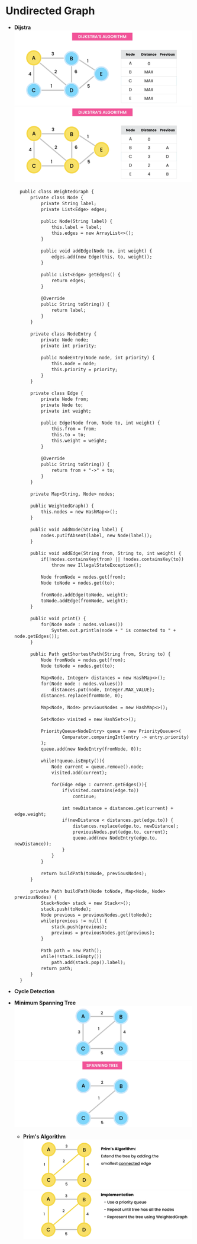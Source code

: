 # Undirected Graph

* **Dijstra**
![](https://github.com/shamy1st/data-structure/blob/main/images/dijstra-1.png)
![](https://github.com/shamy1st/data-structure/blob/main/images/dijstra-2.png)

        public class WeightedGraph {
            private class Node {
                private String label;
                private List<Edge> edges;

                public Node(String label) {
                    this.label = label;
                    this.edges = new ArrayList<>();
                }

                public void addEdge(Node to, int weight) {
                    edges.add(new Edge(this, to, weight));
                }

                public List<Edge> getEdges() {
                    return edges;
                }

                @Override
                public String toString() {
                    return label;
                }
            }

            private class NodeEntry {
                private Node node;
                private int priority;

                public NodeEntry(Node node, int priority) {
                    this.node = node;
                    this.priority = priority;
                }
            }

            private class Edge {
                private Node from;
                private Node to;
                private int weight;

                public Edge(Node from, Node to, int weight) {
                    this.from = from;
                    this.to = to;
                    this.weight = weight;
                }

                @Override
                public String toString() {
                    return from + "->" + to;
                }
            }

            private Map<String, Node> nodes;

            public WeightedGraph() {
                this.nodes = new HashMap<>();
            }

            public void addNode(String label) {
                nodes.putIfAbsent(label, new Node(label));
            }

            public void addEdge(String from, String to, int weight) {
                if(!nodes.containsKey(from) || !nodes.containsKey(to))
                    throw new IllegalStateException();

                Node fromNode = nodes.get(from);
                Node toNode = nodes.get(to);

                fromNode.addEdge(toNode, weight);
                toNode.addEdge(fromNode, weight);
            }

            public void print() {
                for(Node node : nodes.values())
                    System.out.println(node + " is connected to " + node.getEdges());
            }

            public Path getShortestPath(String from, String to) {
                Node fromNode = nodes.get(from);
                Node toNode = nodes.get(to);

                Map<Node, Integer> distances = new HashMap<>();
                for(Node node : nodes.values())
                    distances.put(node, Integer.MAX_VALUE);
                distances.replace(fromNode, 0);

                Map<Node, Node> previousNodes = new HashMap<>();

                Set<Node> visited = new HashSet<>();

                PriorityQueue<NodeEntry> queue = new PriorityQueue<>(
                        Comparator.comparingInt(entry -> entry.priority)
                );
                queue.add(new NodeEntry(fromNode, 0));

                while(!queue.isEmpty()){
                    Node current = queue.remove().node;
                    visited.add(current);

                    for(Edge edge : current.getEdges()){
                        if(visited.contains(edge.to))
                            continue;

                        int newDistance = distances.get(current) + edge.weight;
                        if(newDistance < distances.get(edge.to)) {
                            distances.replace(edge.to, newDistance);
                            previousNodes.put(edge.to, current);
                            queue.add(new NodeEntry(edge.to, newDistance));
                        }
                    }
                }

                return buildPath(toNode, previousNodes);
            }

            private Path buildPath(Node toNode, Map<Node, Node> previousNodes) {
                Stack<Node> stack = new Stack<>();
                stack.push(toNode);
                Node previous = previousNodes.get(toNode);
                while(previous != null) {
                    stack.push(previous);
                    previous = previousNodes.get(previous);
                }

                Path path = new Path();
                while(!stack.isEmpty())
                    path.add(stack.pop().label);
                return path;
            }
        }

* **Cycle Detection**

* **Minimum Spanning Tree**
![](https://github.com/shamy1st/data-structure/blob/main/images/minimum-spanning-tree-1.png)
![](https://github.com/shamy1st/data-structure/blob/main/images/minimum-spanning-tree-2.png)

  * **Prim's Algorithm**
  ![](https://github.com/shamy1st/data-structure/blob/main/images/prim-algorithm-1.png)
  ![](https://github.com/shamy1st/data-structure/blob/main/images/prim-algorithm-2.png)
